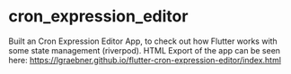 # cron_expression_editor

Built an Cron Expression Editor App, to check out how Flutter works with some state management (riverpod).
HTML Export of the app can be seen here: https://lgraebner.github.io/flutter-cron-expression-editor/index.html
